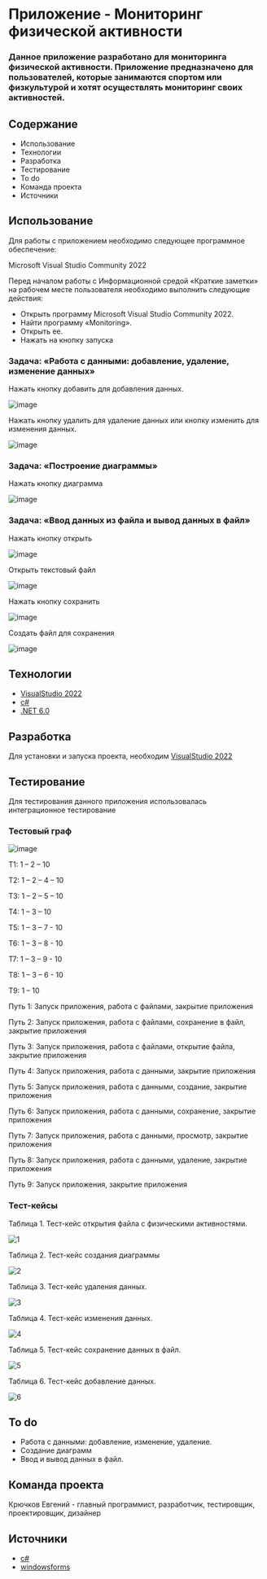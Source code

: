 # Приложение - Мониторинг физической активности

### Данное приложение разработано для мониторинга физической активности. Приложение предназначено для пользователей, которые занимаются спортом или физкультурой и хотят осуществлять мониторинг своих активностей.

## Содержание
- Использование
- Технологии
- Разработка
- Тестирование
- To do
- Команда проекта
- Источники

## Использование
Для работы с приложением необходимо следующее программное обеспечение:

Microsoft Visual Studio Community 2022

Перед началом работы с Информационной средой «Краткие заметки» на рабочем месте пользователя необходимо выполнить следующие действия:

- Открыть программу Microsoft Visual Studio Community 2022.
- Найти программу «Monitoring».
- Открыть ее.
- Нажать на кнопку запуска

### Задача: «Работа с данными: добавление, удаление, изменение данных»

Нажать кнопку добавить для добавления данных.

![image](https://github.com/346pt/Monitoring/assets/117898513/ee461c63-fe9c-42a9-86cf-85d9d7a37a70)

Нажать кнопку удалить для удаление данных или кнопку изменить для изменения данных.

![image](https://github.com/346pt/Monitoring/assets/117898513/6284ec9c-9bbb-4329-8196-5c0e81212871)

### Задача: «Построение диаграммы»

Нажать кнопку диаграмма

![image](https://github.com/346pt/Monitoring/assets/117898513/1fc9d904-9410-43aa-a720-75f51a871aa3)

### Задача: «Ввод данных из файла и вывод данных в файл»

Нажать кнопку открыть

![image](https://github.com/346pt/Monitoring/assets/117898513/bed672a0-952c-47a7-ba38-a7d7bef844a0)

Открыть текстовый файл

![image](https://github.com/346pt/Monitoring/assets/117898513/64c432eb-434e-416c-bbbe-d3689fde9546)

Нажать кнопку сохранить

![image](https://github.com/346pt/Monitoring/assets/117898513/48482845-2154-455b-b5cf-a7565acf9407)

Создать файл для сохранения

![image](https://github.com/346pt/Monitoring/assets/117898513/7c1017a9-cd29-44ad-b48e-30e9100cab79)

## Технологии
- [VisualStudio 2022](https://visualstudio.microsoft.com/ru/vs/community/)
- [c#](https://learn.microsoft.com/ru-ru/dotnet/csharp/)
- [.NET 6.0](https://learn.microsoft.com/ru-ru/dotnet/welcome)

## Разработка

Для установки и запуска проекта, необходим [VisualStudio 2022](https://visualstudio.microsoft.com/ru/vs/community/)

## Тестирование

Для тестирования данного приложения использовалась интеграционное тестирование

### Тестовый граф

![image](https://github.com/346pt/Monitoring/assets/117898513/2e319eca-7120-4e09-8b51-4ee72a6665f9)

Т1: 1 – 2 – 10

T2: 1 – 2 – 4 – 10

Т3: 1 – 2 – 5 – 10

T4: 1 – 3 – 10

T5: 1 – 3 – 7 - 10

T6: 1 – 3 – 8 - 10

T7: 1 – 3 – 9 - 10

T8: 1 – 3 – 6 - 10

T9: 1 – 10

Путь 1: Запуск приложения, работа с файлами, закрытие приложения

Путь 2: Запуск приложения, работа с файлами, сохранение в файл, закрытие приложения

Путь 3: Запуск приложения, работа с файлами, открытие файла, закрытие приложения

Путь 4: Запуск приложения, работа с данными, закрытие приложения

Путь 5: Запуск приложения, работа с данными, создание, закрытие приложения

Путь 6: Запуск приложения, работа с данными, сохранение, закрытие приложения

Путь 7: Запуск приложения, работа с данными, просмотр, закрытие приложения

Путь 8: Запуск приложения, работа с данными, удаление, закрытие приложения

Путь 9: Запуск приложения,  закрытие приложения

### Тест-кейсы

Таблица 1. Тест-кейс открытия файла с физическими активностями.

![1](https://github.com/346pt/Monitoring/assets/117898513/543e251a-ace5-415f-b4ff-78d2cf7fe659)

Таблица 2. Тест-кейс создания диаграммы

![2](https://github.com/346pt/Monitoring/assets/117898513/db3adc7a-1f72-4c6c-9d44-5527f3ed59ef)

Таблица 3. Тест-кейс удаления данных.

![3](https://github.com/346pt/Monitoring/assets/117898513/0e65694a-e606-4cfd-9e2b-0650a45bf0ff)

Таблица 4. Тест-кейс изменения данных.

![4](https://github.com/346pt/Monitoring/assets/117898513/49374c27-4091-46a6-84bc-0301bfc59b69)

Таблица 5. Тест-кейс сохранение данных в файл.

![5](https://github.com/346pt/Monitoring/assets/117898513/7331f49e-2cd5-4387-a0b3-157114422362)

Таблица 6. Тест-кейс добавление данных.

![6](https://github.com/346pt/Monitoring/assets/117898513/f207c901-66cd-4c83-9b56-39f9dbe30c0a)

## To do
- Работа с данными: добавление, изменение, удаление.
- Создание диаграмм
- Ввод и вывод данных в файл.

## Команда проекта

Крючков Евгений - главный программист, разработчик, тестировщик, проектировщик, дизайнер

## Источники

- [c#](https://metanit.com/sharp/)
- [windowsforms](https://learn.microsoft.com/ru-ru/dotnet/desktop/winforms/overview/?view=netdesktop-8.0)
